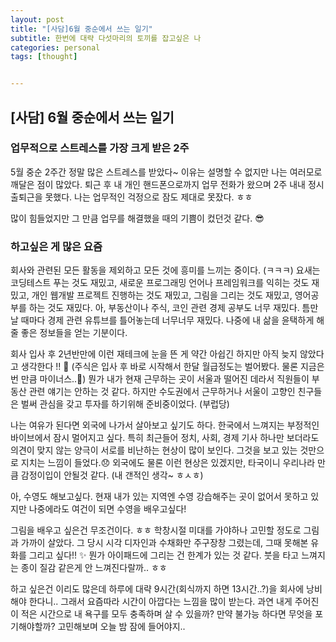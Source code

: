 ```yaml
---
layout: post
title: "[사담]6월 중순에서 쓰는 일기"
subtitle: 한번에 대략 다섯마리의 토끼를 잡고싶은 나
categories: personal
tags: [thought]


---
```




## [사담] 6월 중순에서 쓰는 일기

### 업무적으로 스트레스를 가장 크게 받은 2주

5월 중순 2주간 정말 많은 스트레스를 받았다~ 이유는 설명할 수 없지만 나는 여러모로 깨달은 점이 많았다. 퇴근 후 내 개인 핸드폰으로까지 업무 전화가 왔으며 2주 내내 정시 출퇴근을 못했다. 나는 업무적인 걱정으로 잠도 제대로 못잤다. ㅎㅎ

많이 힘들었지만 그 만큼 업무를 해결했을 때의 기쁨이 컸던것 같다. 😎 



### 하고싶은 게 많은 요즘

회사와 관련된 모든 활동을 제외하고 모든 것에 흥미를 느끼는 중이다. (ㅋㅋㅋ) 요새는 코딩테스트 푸는 것도 재밌고, 새로운 프로그래밍 언어나 프레임워크를 익히는 것도 재밌고, 개인 웹개발 프로젝트 진행하는 것도 재밌고, 그림을 그리는 것도 재밌고, 영어공부를 하는 것도 재밌다. 아, 부동산이나 주식, 코인 관련 경제 공부도 너무 재밌다. 틈만 날 때마다 경제 관련 유튜브를 틀어놓는데 너무너무 재밌다. 나중에 내 삶을 윤택하게 해줄 좋은 정보들을 얻는 기분이다.

회사 입사 후 2년반만에 이런 재테크에 눈을 뜬 게 약간 아쉽긴 하지만 아직 늦지 않았다고 생각한다 !! 👊 (주식은 입사 후 바로 시작해서 한달 월급정도는 벌어봤다. 물론 지금은 번 만큼 마이너스..🥲) 뭔가 내가 현재 근무하는 곳이 서울과 떨어진 데라서 직원들이 부동산 관련 얘기는 안하는 것 같다. 하지만 수도권에서 근무하거나 서울이 고향인 친구들은 벌써 관심을 갖고 투자를 하기위해 준비중이었다. (부럽당)

나는 여유가 된다면 외국에 나가서 살아보고 싶기도 하다. 한국에서 느껴지는 부정적인 바이브에서 잠시 멀어지고 싶다. 특히 최근들어 정치, 사회, 경제 기사 하나만 보더라도 의견이 맞지 않는 양극이 서로를 비난하는 현상이 많이 보인다. 그것을 보고 있는 것만으로 지치는 느낌이 들었다.😞 외국에도 물론 이런 현상은 있겠지만, 타국이니 우리나라 만큼 감정이입이 안될것 같다. (내 갠적인 생각~ ㅎㅅㅎ)

아, 수영도 해보고싶다. 현재 내가 있는 지역엔 수영 강습해주는 곳이 없어서 못하고 있지만 나중에라도 여건이 되면 수영을 배우고싶다!

그림을 배우고 싶은건 무조건이다. ㅎㅎ 학창시절 미대를 가야하나 고민할 정도로 그림과 가까이 살았다. 그 당시 시각 디자인과 수채화만 주구장창 그렸는데, 그때 못해본 유화를 그리고 싶다!! ✨ 뭔가 아이패드에 그리는 건 한계가 있는 것 같다. 붓을 타고 느껴지는 종이 질감 같은게 안 느껴진다랄까.. ㅎㅎ

하고 싶은건 이리도 많은데 하루에 대략 9시간(회식까지 하면 13시간..?)을 회사에 낭비해야 한다니.. 그래서 요즘따라 시간이 아깝다는 느낌을 많이 받는다. 과연 내게 주어진 이 적은 시간으로 내 욕구를 모두 충족하며 살 수 있을까? 만약 불가능 하다면 무엇을 포기해야할까? 고민해보며 오늘 밤 잠에 들어야지..
